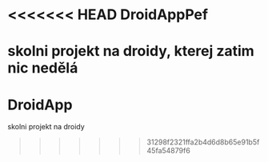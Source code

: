 <<<<<<< HEAD
DroidAppPef
===========

skolni projekt na droidy, kterej zatim nic nedělá
=======
DroidApp
========

skolni projekt na droidy
>>>>>>> 31298f2321ffa2b4d6d8b65e91b5f45fa54879f6
